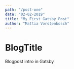 ```yaml
---
path: "/post-one"
date: "02-02-2019"
title: "My First Gatsby Post"
author: "Mattia Vorstenbosch"
---
```


# BlogTitle
Blogpost intro in Gatsby